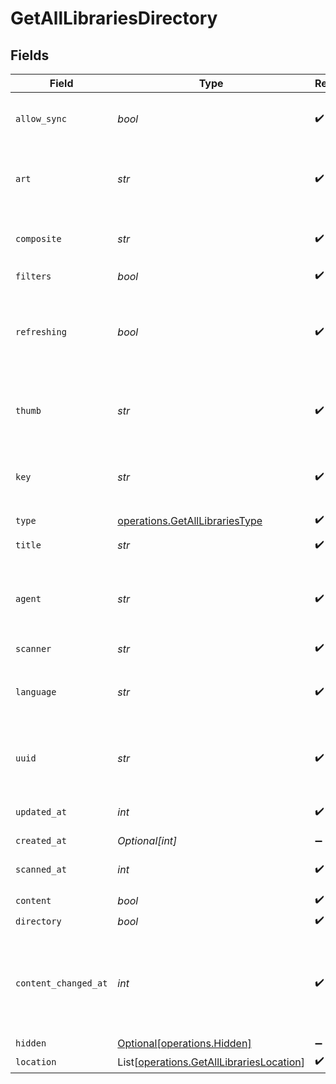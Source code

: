 # GetAllLibrariesDirectory


## Fields

| Field                                                                                          | Type                                                                                           | Required                                                                                       | Description                                                                                    | Example                                                                                        |
| ---------------------------------------------------------------------------------------------- | ---------------------------------------------------------------------------------------------- | ---------------------------------------------------------------------------------------------- | ---------------------------------------------------------------------------------------------- | ---------------------------------------------------------------------------------------------- |
| `allow_sync`                                                                                   | *bool*                                                                                         | :heavy_check_mark:                                                                             | Indicates whether syncing is allowed.                                                          | false                                                                                          |
| `art`                                                                                          | *str*                                                                                          | :heavy_check_mark:                                                                             | URL for the background artwork of the media container.                                         | /:/resources/show-fanart.jpg                                                                   |
| `composite`                                                                                    | *str*                                                                                          | :heavy_check_mark:                                                                             | The relative path to the composite media item.                                                 | /library/sections/1/composite/1743824484                                                       |
| `filters`                                                                                      | *bool*                                                                                         | :heavy_check_mark:                                                                             | UNKNOWN                                                                                        | true                                                                                           |
| `refreshing`                                                                                   | *bool*                                                                                         | :heavy_check_mark:                                                                             | Indicates whether the library is currently being refreshed or updated                          | true                                                                                           |
| `thumb`                                                                                        | *str*                                                                                          | :heavy_check_mark:                                                                             | URL for the thumbnail image of the media container.                                            | /:/resources/show.png                                                                          |
| `key`                                                                                          | *str*                                                                                          | :heavy_check_mark:                                                                             | The library key representing the unique identifier                                             | 1                                                                                              |
| `type`                                                                                         | [operations.GetAllLibrariesType](../../models/operations/getalllibrariestype.md)               | :heavy_check_mark:                                                                             | N/A                                                                                            | movie                                                                                          |
| `title`                                                                                        | *str*                                                                                          | :heavy_check_mark:                                                                             | The title of the library                                                                       | Movies                                                                                         |
| `agent`                                                                                        | *str*                                                                                          | :heavy_check_mark:                                                                             | The Plex agent used to match and retrieve media metadata.                                      | tv.plex.agents.movie                                                                           |
| `scanner`                                                                                      | *str*                                                                                          | :heavy_check_mark:                                                                             | UNKNOWN                                                                                        | Plex Movie                                                                                     |
| `language`                                                                                     | *str*                                                                                          | :heavy_check_mark:                                                                             | The Plex library language that has been set                                                    | en-US                                                                                          |
| `uuid`                                                                                         | *str*                                                                                          | :heavy_check_mark:                                                                             | The universally unique identifier for the library.                                             | e69655a2-ef48-4aba-bb19-01e7d3cc34d6                                                           |
| `updated_at`                                                                                   | *int*                                                                                          | :heavy_check_mark:                                                                             | Unix epoch datetime in seconds                                                                 | 1556281940                                                                                     |
| `created_at`                                                                                   | *Optional[int]*                                                                                | :heavy_minus_sign:                                                                             | N/A                                                                                            | 1556281940                                                                                     |
| `scanned_at`                                                                                   | *int*                                                                                          | :heavy_check_mark:                                                                             | Unix epoch datetime in seconds                                                                 | 1556281940                                                                                     |
| `content`                                                                                      | *bool*                                                                                         | :heavy_check_mark:                                                                             | UNKNOWN                                                                                        | true                                                                                           |
| `directory`                                                                                    | *bool*                                                                                         | :heavy_check_mark:                                                                             | UNKNOWN                                                                                        | true                                                                                           |
| `content_changed_at`                                                                           | *int*                                                                                          | :heavy_check_mark:                                                                             | The number of seconds since the content was last changed relative to now.                      | 9173960                                                                                        |
| `hidden`                                                                                       | [Optional[operations.Hidden]](../../models/operations/hidden.md)                               | :heavy_minus_sign:                                                                             | N/A                                                                                            | 1                                                                                              |
| `location`                                                                                     | List[[operations.GetAllLibrariesLocation](../../models/operations/getalllibrarieslocation.md)] | :heavy_check_mark:                                                                             | N/A                                                                                            |                                                                                                |